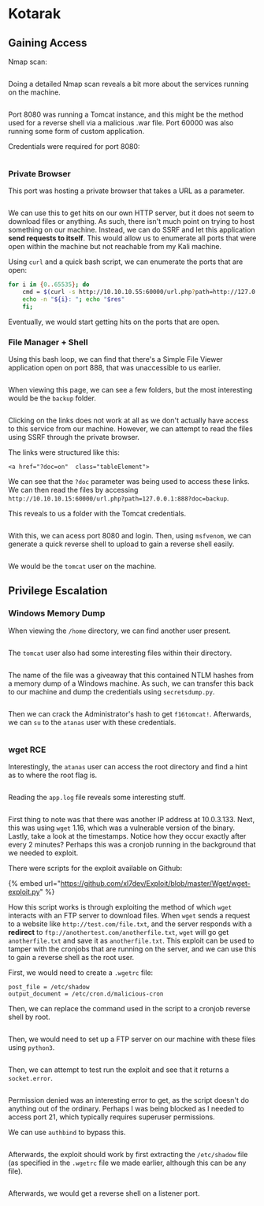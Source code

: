 # Kotarak

## Gaining Access

Nmap scan:

<figure><img src="../../../.gitbook/assets/image (159) (3).png" alt=""><figcaption></figcaption></figure>

Doing a detailed Nmap scan reveals a bit more about the services running on the machine.

<figure><img src="../../../.gitbook/assets/image (115) (1).png" alt=""><figcaption></figcaption></figure>

Port 8080 was running a Tomcat instance, and this might be the method used for a reverse shell via a malicious .war file. Port 60000 was also running some form of custom application.&#x20;

Credentials were required for port 8080:

<figure><img src="../../../.gitbook/assets/image (83) (1) (3).png" alt=""><figcaption></figcaption></figure>

### Private Browser

This port was hosting a private browser that takes a URL as a parameter.

<figure><img src="../../../.gitbook/assets/image (80) (1) (3).png" alt=""><figcaption></figcaption></figure>

We can use this to get hits on our own HTTP server, but it does not seem to download files or anything. As such, there isn't much point on trying to host something on our machine. Instead, we can do SSRF and let this application **send requests to itself**. This would allow us to enumerate all ports that were open within the machine but not reachable from my Kali machine.

Using `curl` and a quick bash script, we can enumerate the ports that are open:

```bash
for i in {0..65535}; do
    cmd = $(curl -s http://10.10.10.55:60000/url.php?path=http://127.0.0.1:"${i}");
    echo -n "${i}: "; echo "$res"
    fi;
```

Eventually, we would start getting hits on the ports that are open.

### File Manager + Shell

Using this bash loop, we can find that there's a Simple File Viewer application open on port 888, that was unaccessible to us earlier.

<figure><img src="../../../.gitbook/assets/image (116) (1).png" alt=""><figcaption></figcaption></figure>

When viewing this page, we can see a few folders, but the most interesting would be the `backup` folder.

<figure><img src="../../../.gitbook/assets/image (118) (1).png" alt=""><figcaption></figcaption></figure>

Clicking on the links does not work at all as we don't actually have access to this service from our machine. However, we can attempt to read the files using SSRF through the private browser.

The links were structured like this:

```markup
<a href="?doc=on"  class="tableElement">
```

We can see that the `?doc` parameter was being used to access these links. We can then read the files by accessing `http://10.10.10.15:60000/url.php?path=127.0.0.1:888?doc=backup`.

This reveals to us a folder with the Tomcat credentials.

<figure><img src="../../../.gitbook/assets/image (82) (1).png" alt=""><figcaption></figcaption></figure>

With this, we can acess port 8080 and login. Then, using `msfvenom`, we can generate a quick reverse shell to upload to gain a reverse shell easily.

<figure><img src="../../../.gitbook/assets/image (85) (3).png" alt=""><figcaption></figcaption></figure>

We would be the `tomcat` user on the machine.

## Privilege Escalation

### Windows Memory Dump

When viewing the `/home` directory, we can find another user present.

<figure><img src="../../../.gitbook/assets/image (89) (1).png" alt=""><figcaption></figcaption></figure>

The `tomcat` user also had some interesting files within their directory.

<figure><img src="../../../.gitbook/assets/image (93) (3) (1).png" alt=""><figcaption></figcaption></figure>

The name of the file was a giveaway that this contained NTLM hashes from a memory dump of a Windows machine. As such, we can transfer this back to our machine and dump the credentials using `secretsdump.py`.

<figure><img src="../../../.gitbook/assets/image (110) (1) (2).png" alt=""><figcaption></figcaption></figure>

Then we can crack the Administrator's hash to get `f16tomcat!`. Afterwards, we can `su` to the `atanas` user with these credentials.

<figure><img src="../../../.gitbook/assets/image (97) (4).png" alt=""><figcaption></figcaption></figure>

### wget RCE

Interestingly, the `atanas` user can access the root directory and find a hint as to where the root flag is.

<figure><img src="../../../.gitbook/assets/image (117) (3).png" alt=""><figcaption></figcaption></figure>

Reading the `app.log` file reveals some interesting stuff.

<figure><img src="../../../.gitbook/assets/image (108) (3).png" alt=""><figcaption></figcaption></figure>

First thing to note was that there was another IP address at 10.0.3.133. Next, this was using `wget` 1.16, which was a vulnerable version of the binary. Lastly, take a look at the timestamps. Notice how they occur exactly after every 2 minutes? Perhaps this was a cronjob running in the background that we needed to exploit.&#x20;

There were scripts for the exploit available on Github:

{% embed url="https://github.com/xl7dev/Exploit/blob/master/Wget/wget-exploit.py" %}

How this script works is through exploiting the method of which `wget` interacts with an FTP server to download files. When `wget` sends a request to a website like `http://test.com/file.txt`, and the server responds with a **redirect** to `ftp://anothertest.com/anotherfile.txt`, `wget` will go get `anotherfile.txt` and save it as `anotherfile.txt`. This exploit can be used to tamper with the cronjobs that are running on the server, and we can use this to gain a reverse shell as the root user.

First, we would need to create a `.wgetrc` file:

```
post_file = /etc/shadow
output_document = /etc/cron.d/malicious-cron
```

Then, we can replace the command used in the script to a cronjob reverse shell by root.

<figure><img src="../../../.gitbook/assets/image (105) (1).png" alt=""><figcaption></figcaption></figure>

Then, we would need to set up a FTP server on our machine with these files using `python3`.

<figure><img src="../../../.gitbook/assets/image (99) (1).png" alt=""><figcaption></figcaption></figure>

Then, we can attempt to test run the exploit and see that it returns a `socket.error`.

<figure><img src="../../../.gitbook/assets/image (103) (1) (2).png" alt=""><figcaption></figcaption></figure>

Permission denied was an interesting error to get, as the script doesn't do anything out of the ordinary. Perhaps I was being blocked as I needed to access port 21, which typically requires superuser permissions.

We can use `authbind` to bypass this.

<figure><img src="../../../.gitbook/assets/image (96) (3).png" alt=""><figcaption></figcaption></figure>

Afterwards, the exploit should work by first extracting the `/etc/shadow` file (as specified in the `.wgetrc` file we made earlier, although this can be any file).

<figure><img src="../../../.gitbook/assets/image (79) (5) (1).png" alt=""><figcaption></figcaption></figure>

Afterwards, we would get a reverse shell on a listener port.

<figure><img src="../../../.gitbook/assets/image (107) (3).png" alt=""><figcaption></figcaption></figure>

